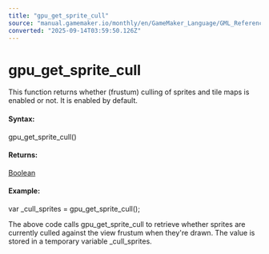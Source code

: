 ```yaml
---
title: "gpu_get_sprite_cull"
source: "manual.gamemaker.io/monthly/en/GameMaker_Language/GML_Reference/Drawing/GPU_Control/gpu_get_sprite_cull.htm"
converted: "2025-09-14T03:59:50.126Z"
---
```


# gpu\_get\_sprite\_cull

This function returns whether (frustum) culling of sprites and tile maps is enabled or not. It is enabled by default.

#### Syntax:

gpu\_get\_sprite\_cull()

#### Returns:

[Boolean](../../../GML_Overview/Data_Types.md)

#### Example:

var \_cull\_sprites = gpu\_get\_sprite\_cull();

The above code calls gpu\_get\_sprite\_cull to retrieve whether sprites are currently culled against the view frustum when they're drawn. The value is stored in a temporary variable \_cull\_sprites.